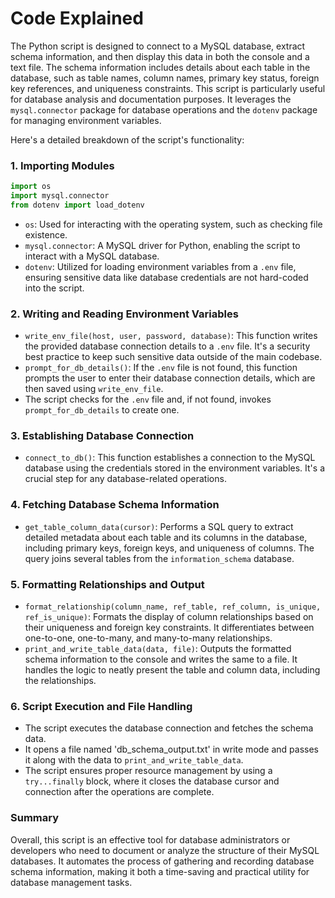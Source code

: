# Code Explained

The Python script is designed to connect to a MySQL database, extract schema information, and then display this data in both the console and a text file. The schema information includes details about each table in the database, such as table names, column names, primary key status, foreign key references, and uniqueness constraints. This script is particularly useful for database analysis and documentation purposes. It leverages the `mysql.connector` package for database operations and the `dotenv` package for managing environment variables.

Here's a detailed breakdown of the script's functionality:

### 1. Importing Modules

```py
import os
import mysql.connector
from dotenv import load_dotenv
```

- `os`: Used for interacting with the operating system, such as checking file existence.
- `mysql.connector`: A MySQL driver for Python, enabling the script to interact with a MySQL database.
- `dotenv`: Utilized for loading environment variables from a `.env` file, ensuring sensitive data like database credentials are not hard-coded into the script.

### 2. Writing and Reading Environment Variables

- `write_env_file(host, user, password, database)`: This function writes the provided database connection details to a `.env` file. It's a security best practice to keep such sensitive data outside of the main codebase.
- `prompt_for_db_details()`: If the `.env` file is not found, this function prompts the user to enter their database connection details, which are then saved using `write_env_file`.
- The script checks for the `.env` file and, if not found, invokes `prompt_for_db_details` to create one.

### 3. Establishing Database Connection

- `connect_to_db()`: This function establishes a connection to the MySQL database using the credentials stored in the environment variables. It's a crucial step for any database-related operations.

### 4. Fetching Database Schema Information

- `get_table_column_data(cursor)`: Performs a SQL query to extract detailed metadata about each table and its columns in the database, including primary keys, foreign keys, and uniqueness of columns. The query joins several tables from the `information_schema` database.

### 5. Formatting Relationships and Output

- `format_relationship(column_name, ref_table, ref_column, is_unique, ref_is_unique)`: Formats the display of column relationships based on their uniqueness and foreign key constraints. It differentiates between one-to-one, one-to-many, and many-to-many relationships.
- `print_and_write_table_data(data, file)`: Outputs the formatted schema information to the console and writes the same to a file. It handles the logic to neatly present the table and column data, including the relationships.

### 6. Script Execution and File Handling

- The script executes the database connection and fetches the schema data.
- It opens a file named 'db\_schema\_output.txt' in write mode and passes it along with the data to `print_and_write_table_data`.
- The script ensures proper resource management by using a `try...finally` block, where it closes the database cursor and connection after the operations are complete.

### Summary

Overall, this script is an effective tool for database administrators or developers who need to document or analyze the structure of their MySQL databases. It automates the process of gathering and recording database schema information, making it both a time-saving and practical utility for database management tasks.
